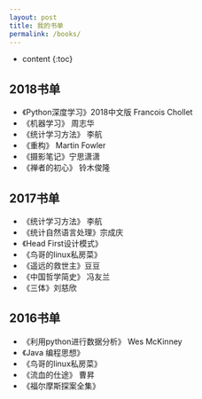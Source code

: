 ```yaml
---
layout: post
title: 我的书单
permalink: /books/
---
```


* content
{:toc}



2018书单
-----------------------------------------------------------------

+ 《Python深度学习》2018中文版    Francois Chollet
+ 《机器学习》  周志华
+ 《统计学习方法》 李航
+ 《重构》  Martin Fowler
+ 《摄影笔记》宁思潇潇
+ 《禅者的初心》  铃木俊隆



2017书单
-----------------------------------------------------------------

+ 《统计学习方法》 李航
+ 《统计自然语言处理》宗成庆
+ 《Head First设计模式》
+ 《鸟哥的linux私房菜》
+ 《遥远的救世主》豆豆
+ 《中国哲学简史》  冯友兰
+ 《三体》刘慈欣



2016书单
-----------------------------------------------------------------
+ 《利用python进行数据分析》  Wes McKinney
+ 《Java 编程思想》
+ 《鸟哥的linux私房菜》
+ 《流血的仕途》  曹昇
+ 《福尔摩斯探案全集》